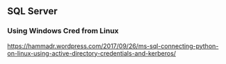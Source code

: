 

## SQL Server

### Using Windows Cred from Linux
<https://hammadr.wordpress.com/2017/09/26/ms-sql-connecting-python-on-linux-using-active-directory-credentials-and-kerberos/>
